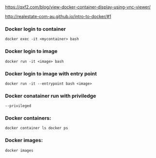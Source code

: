 https://qxf2.com/blog/view-docker-container-display-using-vnc-viewer/

http://realestate-com-au.github.io/intro-to-docker/#1

### Docker login to container
``
docker exec -it <mycontainer> bash    
``
### Docker login to image
``
docker run -it <image> bash  
``
### Docker login to image with entry point
``
docker run -it --entrypoint bash <image>
``
### Docker conatainer run with priviledge
``
--privileged
``
  
### Docker containers:
``
docker container ls
docker ps
``
### Docker images:
``
docker images
``

